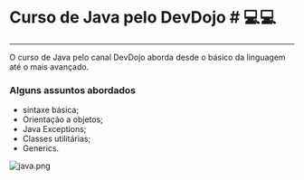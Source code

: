 # Curso de Java pelo DevDojo # 💻💻
***
O curso de Java pelo canal DevDojo aborda desde o básico da linguagem
até o mais avançado. 

### Alguns assuntos abordados ### 
* sintaxe básica;
* Orientação a objetos;
* Java Exceptions;
* Classes utilitárias; 
* Generics.

![java.png](/home/augustto366/Pictures/java.png)